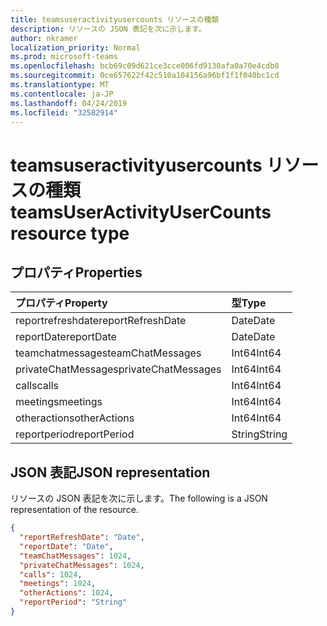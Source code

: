 ```yaml
---
title: teamsuseractivityusercounts リソースの種類
description: リソースの JSON 表記を次に示します。
author: nkramer
localization_priority: Normal
ms.prod: microsoft-teams
ms.openlocfilehash: bcb69c09d621ce3cce006fd9130afa0a70e4cdb8
ms.sourcegitcommit: 0ce657622f42c510a104156a96bf1f1f040bc1cd
ms.translationtype: MT
ms.contentlocale: ja-JP
ms.lasthandoff: 04/24/2019
ms.locfileid: "32582914"
---
```

# <a name="teamsuseractivityusercounts-resource-type"></a><span data-ttu-id="f7a33-103">teamsuseractivityusercounts リソースの種類</span><span class="sxs-lookup"><span data-stu-id="f7a33-103">teamsUserActivityUserCounts resource type</span></span>

## <a name="properties"></a><span data-ttu-id="f7a33-104">プロパティ</span><span class="sxs-lookup"><span data-stu-id="f7a33-104">Properties</span></span>

| <span data-ttu-id="f7a33-105">プロパティ</span><span class="sxs-lookup"><span data-stu-id="f7a33-105">Property</span></span>            | <span data-ttu-id="f7a33-106">型</span><span class="sxs-lookup"><span data-stu-id="f7a33-106">Type</span></span>   |
| :------------------ | :----- |
| <span data-ttu-id="f7a33-107">reportrefreshdate</span><span class="sxs-lookup"><span data-stu-id="f7a33-107">reportRefreshDate</span></span>   | <span data-ttu-id="f7a33-108">Date</span><span class="sxs-lookup"><span data-stu-id="f7a33-108">Date</span></span>   |
| <span data-ttu-id="f7a33-109">reportDate</span><span class="sxs-lookup"><span data-stu-id="f7a33-109">reportDate</span></span>          | <span data-ttu-id="f7a33-110">Date</span><span class="sxs-lookup"><span data-stu-id="f7a33-110">Date</span></span>   |
| <span data-ttu-id="f7a33-111">teamchatmessages</span><span class="sxs-lookup"><span data-stu-id="f7a33-111">teamChatMessages</span></span>    | <span data-ttu-id="f7a33-112">Int64</span><span class="sxs-lookup"><span data-stu-id="f7a33-112">Int64</span></span>  |
| <span data-ttu-id="f7a33-113">privateChatMessages</span><span class="sxs-lookup"><span data-stu-id="f7a33-113">privateChatMessages</span></span> | <span data-ttu-id="f7a33-114">Int64</span><span class="sxs-lookup"><span data-stu-id="f7a33-114">Int64</span></span>  |
| <span data-ttu-id="f7a33-115">calls</span><span class="sxs-lookup"><span data-stu-id="f7a33-115">calls</span></span>               | <span data-ttu-id="f7a33-116">Int64</span><span class="sxs-lookup"><span data-stu-id="f7a33-116">Int64</span></span>  |
| <span data-ttu-id="f7a33-117">meetings</span><span class="sxs-lookup"><span data-stu-id="f7a33-117">meetings</span></span>            | <span data-ttu-id="f7a33-118">Int64</span><span class="sxs-lookup"><span data-stu-id="f7a33-118">Int64</span></span>  |
| <span data-ttu-id="f7a33-119">otheractions</span><span class="sxs-lookup"><span data-stu-id="f7a33-119">otherActions</span></span>        | <span data-ttu-id="f7a33-120">Int64</span><span class="sxs-lookup"><span data-stu-id="f7a33-120">Int64</span></span>  |
| <span data-ttu-id="f7a33-121">reportperiod</span><span class="sxs-lookup"><span data-stu-id="f7a33-121">reportPeriod</span></span>        | <span data-ttu-id="f7a33-122">String</span><span class="sxs-lookup"><span data-stu-id="f7a33-122">String</span></span> |

## <a name="json-representation"></a><span data-ttu-id="f7a33-123">JSON 表記</span><span class="sxs-lookup"><span data-stu-id="f7a33-123">JSON representation</span></span>

<span data-ttu-id="f7a33-124">リソースの JSON 表記を次に示します。</span><span class="sxs-lookup"><span data-stu-id="f7a33-124">The following is a JSON representation of the resource.</span></span>

<!-- {
  "blockType": "resource",
  "@odata.type": "microsoft.graph.teamsUserActivityUserCounts"
} -->

```json
{
  "reportRefreshDate": "Date", 
  "reportDate": "Date", 
  "teamChatMessages": 1024, 
  "privateChatMessages": 1024, 
  "calls": 1024, 
  "meetings": 1024, 
  "otherActions": 1024, 
  "reportPeriod": "String"
}
```
